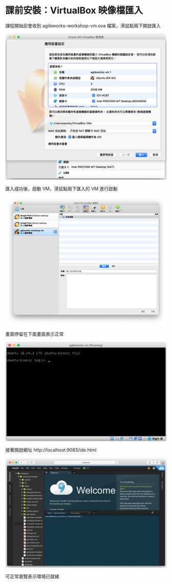 # 課前安裝：VirtualBox 映像檔匯入


課程開始前會收到 agileworks-workshop-vm.ova 檔案，滑鼠點兩下開啟匯入



![](assets/2020-11-23-13-02-15.png)

匯入成功後，啟動 VM，滑鼠點兩下匯入的 VM 進行啟動

![](assets/2020-11-23-13-07-56.png)

畫面停留在下面畫面表示正常

![](assets/2020-11-23-13-04-40.png)

接著開啟網址 http://localhost:9083/ide.html

![](assets/2020-11-23-13-05-09.png)

可正常瀏覽表示環境已就緒